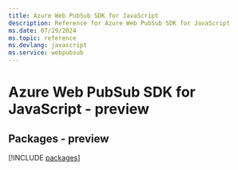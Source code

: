 ```yaml
---
title: Azure Web PubSub SDK for JavaScript
description: Reference for Azure Web PubSub SDK for JavaScript
ms.date: 07/29/2024
ms.topic: reference
ms.devlang: javascript
ms.service: webpubsub
---
```

# Azure Web PubSub SDK for JavaScript - preview
## Packages - preview
[!INCLUDE [packages](web-pubsub-index.md)]